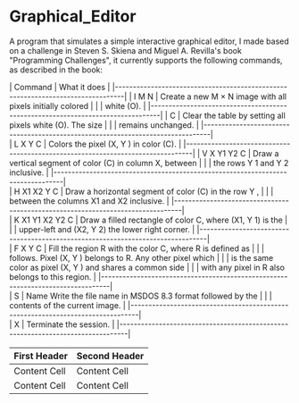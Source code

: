# Graphical_Editor

A program that simulates a simple interactive graphical editor, I made based on a challenge in Steven S. Skiena and Miguel A. Revilla's book "Programming Challenges", it currently supports the following commands, as described in the book:

| Command         | What it does                                                 |
|--------------------------------------------------------------------------------|
| I M N           | Create a new M × N image with all pixels initially colored   |
|                 | white (O).                                                   |
|--------------------------------------------------------------------------------|
| C               | Clear the table by setting all pixels white (O). The size    |
|                 | remains unchanged.                                           |
|--------------------------------------------------------------------------------|                  
| L X Y C         | Colors the pixel (X, Y ) in color (C).                       |
|--------------------------------------------------------------------------------|
| V X Y1 Y2 C     | Draw a vertical segment of color (C) in column X, between    |
|                 | the rows Y 1 and Y 2 inclusive.                              |
|--------------------------------------------------------------------------------|                  
| H X1 X2 Y C     | Draw a horizontal segment of color (C) in the row Y ,        |
|                 | between the columns X1 and X2 inclusive.                     |
|--------------------------------------------------------------------------------|                  
| K X1 Y1 X2 Y2 C |  Draw a filled rectangle of color C, where (X1, Y 1) is the  |
|                 |  upper-left and (X2, Y 2) the lower right corner.            |
|--------------------------------------------------------------------------------|                  
| F X Y C         | Fill the region R with the color C, where R is defined as    |
|                 | follows. Pixel (X, Y ) belongs to R. Any other pixel which   |
|                 | is the same color as pixel (X, Y ) and shares a common side  |
|                 | with any pixel in R also belongs to this region.             |
|--------------------------------------------------------------------------------|                  
| S               | Name Write the file name in MSDOS 8.3 format followed by the |
|                 | contents of the current image.                               |
|--------------------------------------------------------------------------------|                  
| X               | Terminate the session.                                       |
|--------------------------------------------------------------------------------|


| First Header  | Second Header |
| ------------- | ------------- |
| Content Cell  | Content Cell  |
| Content Cell  | Content Cell  |

